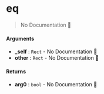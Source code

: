 # eq

> No Documentation 🚧

#### Arguments

- **\_self** : `Rect` \- No Documentation 🚧
- **other** : `Rect` \- No Documentation 🚧

#### Returns

- **arg0** : `bool` \- No Documentation 🚧